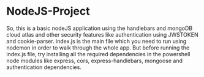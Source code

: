 # NodeJS-Project
So, this is a basic nodeJS application using the handlebars and mongoDB cloud atlas and other security features like authentication using JWSTOKEN and cookie-parser.
index.js is the main file which you need to run using nodemon in order to walk through the whole app.
But before running the index.js file, try installing all the required dependencies in the powershell node modules like express, cors, express-handlebars, 
mongoose and authentication dependencies.
